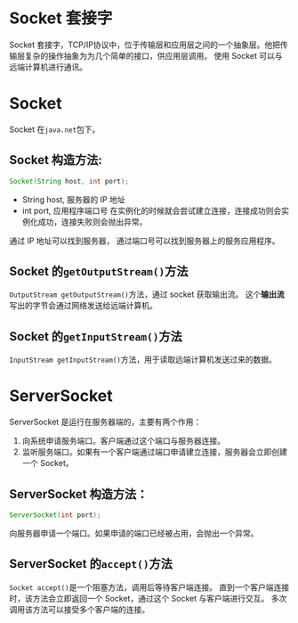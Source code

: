 # Socket 套接字

Socket 套接字，TCP/IP协议中，位于传输层和应用层之间的一个抽象层。他把传输层复杂的操作抽象为为几个简单的接口，供应用层调用。
使用 Socket 可以与远端计算机进行通讯。

# Socket
Socket 在`java.net`包下。

## Socket 构造方法:
```java
Socket(String host, int port);
```
- String host, 服务器的 IP 地址
- int port, 应用程序端口号
在实例化的时候就会尝试建立连接，连接成功则会实例化成功，连接失败则会抛出异常。

通过 IP 地址可以找到服务器，
通过端口号可以找到服务器上的服务应用程序。



## Socket 的`getOutputStream()`方法
`OutputStream getOutputStream()`方法，通过 socket 获取输出流。
这个**输出流**写出的字节会通过网络发送给远端计算机。


## Socket 的`getInputStream()`方法
`InputStream getInputStream()`方法，用于读取远端计算机发送过来的数据。

# ServerSocket

ServerSocket 是运行在服务器端的，主要有两个作用：
1. 向系统申请服务端口。客户端通过这个端口与服务器连接。
2. 监听服务端口。如果有一个客户端通过端口申请建立连接，服务器会立即创建一个 Socket。

## ServerSocket 构造方法：
```java
ServerSocket(int port);
```
向服务器申请一个端口。如果申请的端口已经被占用，会抛出一个异常。

## ServerSocket 的`accept()`方法

`Socket accept()`是一个阻塞方法，调用后等待客户端连接。
直到一个客户端连接时，该方法会立即返回一个 Socket，通过这个 Socket 与客户端进行交互。
多次调用该方法可以接受多个客户端的连接。

## 